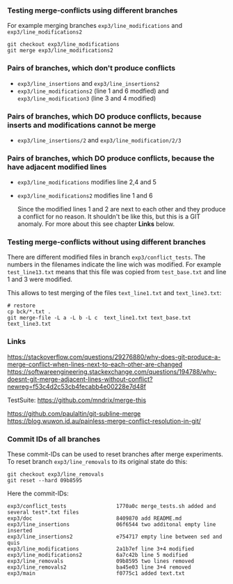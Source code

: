 
### Testing merge-conflicts using different branches

For example merging branches `exp3/line_modifications` and `exp3/line_modifications2`

    git checkout exp3/line_modifications
    git merge exp3/line_modifications2


### Pairs of branches, which don't produce conflicts
* `exp3/line_insertions` and `exp3/line_insertions2`
* `exp3/line_modifications2` (line 1 and 6 modfied) and `exp3/line_modification3` (line 3 and 4 modified)

### Pairs of branches, which DO produce conflicts, because inserts and modifications cannot be merge
* `exp3/line_insertions/2` and `exp3/line_modification/2/3`

### Pairs of branches, which DO produce conflicts, because the have adjacent modified lines
* `exp3/line_modifications`   modifies line 2,4 and 5
* `exp3/line_modifications2`  modifies line 1 and 6

   Since the modified lines 1 and 2 are next to each other and they produce a conflict for no reason.
   It shouldn't be like this, but this is a GIT anomaly. For more about this see chapter **Links** below.

### Testing merge-conflicts without using different branches

There are different modified files in branch `exp3/conflict_tests`. The numbers in the filenames indicate the line wich was modified.
For example `test_line13.txt` means that this file was copied from `test_base.txt` and line 1 and 3 were modified.

This allows to test merging of the files `text_line1.txt` and `text_line3.txt`:

    # restore
    cp bck/*.txt .
    git merge-file -L a -L b -L c  text_line1.txt text_base.txt  text_line3.txt

### Links

https://stackoverflow.com/questions/29276880/why-does-git-produce-a-merge-conflict-when-lines-next-to-each-other-are-changed
https://softwareengineering.stackexchange.com/questions/194788/why-doesnt-git-merge-adjacent-lines-without-conflict?newreg=f53c4d2c53cb4fecabb4e00228e7d48f

TestSuite: https://github.com/mndrix/merge-this

https://github.com/paulaltin/git-subline-merge <br/>
https://blog.wuwon.id.au/painless-merge-conflict-resolution-in-git/

### Commit IDs of all branches

These commit-IDs can be used to reset branches after merge experiments.
To reset branch `exp3/line_removals` to its original state do this:

    git checkout exp3/line_removals
    git reset --hard 09b8595

Here the commit-IDs:

    exp3/conflict_tests                1770a0c merge_tests.sh added and several test*.txt files
    exp3/doc                           8409870 add README.md
    exp3/line_insertions               06f6544 two additonal empty line inserted
    exp3/line_insertions2              e754717 empty line between sed and quis
    exp3/line_modifications            2a1b7ef line 3+4 modified
    exp3/line_modifications2           6a7c42b line 5 modified
    exp3/line_removals                 09b8595 two lines removed
    exp3/line_removals2                ba45e03 line 3+4 removed
    exp3/main                          f0775c1 added text.txt
